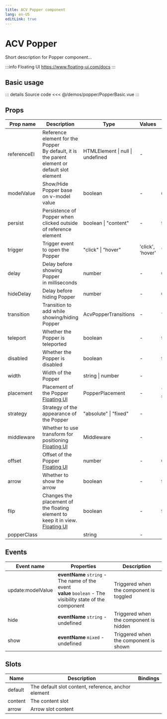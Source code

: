 ```yaml
---
title: ACV Popper component
lang: en-US
editLink: true
---
```


# ACV Popper

Short description for Popper component...

:::info Floating UI
https://www.floating-ui.com/docs
:::

## Basic usage

<PopperBasic />

::: details Source code
<<< @/demos/popper/PopperBasic.vue
:::

## Props

| Prop name   | Description                                                                                                            | Type                             | Values           | Default        |
| ----------- | ---------------------------------------------------------------------------------------------------------------------- | -------------------------------- | ---------------- | -------------- |
| referenceEl | Reference element for the Popper<br/>By default, it is the parent element or default slot element                      | HTMLElement \| null \| undefined | -                |                |
| modelValue  | Show/Hide Popper base on v-model value                                                                                 | boolean                          | -                | undefined      |
| persist     | Persistence of Popper when clicked outside of reference element                                                        | boolean \| "content"             | -                | false          |
| trigger     | Trigger event to open the Popper                                                                                       | "click" \| "hover"               | 'click', 'hover' | 'click'        |
| delay       | Delay before showing Popper<br/>in milliseconds                                                                        | number                           | -                | 0              |
| hideDelay   | Delay before hiding Popper                                                                                             | number                           | -                | 0              |
| transition  | Transition to add while showing/hiding Popper                                                                          | AcvPopperTransitions             | -                | 'fade'         |
| teleport    | Whether the Popper is teleported                                                                                       | boolean                          | -                | false          |
| disabled    | Whether the Popper is disabled                                                                                         | boolean                          | -                | false          |
| width       | Width of the Popper                                                                                                    | string \| number                 | -                |                |
| placement   | Placement of the Popper<br/>[Floating UI](https://floating-ui.com/docs/computePosition#placement)                      | PopperPlacement                  | -                | 'bottom-start' |
| strategy    | Strategy of the appearance of the Popper                                                                               | "absolute" \| "fixed"            | -                |                |
| middleware  | Whether to use transform for positioning<br/>[Floating UI](https://floating-ui.com/docs/tutorial#middleware)           | Middleware                       | -                |                |
| offset      | Offset of the Popper<br/>[Floating UI](https://floating-ui.com/docs/offset)                                            | number                           | -                | 0              |
| arrow       | Whether to show the arrow                                                                                              | boolean                          | -                | false          |
| flip        | Changes the placement of the floating element to keep it in view.<br/>[Floating UI](https://floating-ui.com/docs/flip) | boolean                          | -                | false          |
| popperClass |                                                                                                                        | string                           | -                |                |

## Events

| Event name        | Properties                                                                                                     | Description                             |
| ----------------- | -------------------------------------------------------------------------------------------------------------- | --------------------------------------- |
| update:modelValue | **eventName** `string` - The name of the event<br/>**value** `boolean` - The visibility state of the component | Triggered when the component is toggled |
| hide              | **eventName** `string` - undefined                                                                             | Triggered when the component is hidden  |
| show              | **eventName** `mixed` - undefined                                                                              | Triggered when the component is shown   |

## Slots

| Name    | Description                                         | Bindings |
| ------- | --------------------------------------------------- | -------- |
| default | The default slot content, reference, anchor element |          |
| content | The content slot                                    |          |
| arrow   | Arrow slot content                                  |          |
